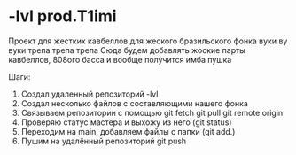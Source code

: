# -lvl prod.T1imi
Проект для жестких кавбеллов для жеского бразильского фонка вуки ву вуки трепа трепа трепа
Сюда будем добавлять жоские парты кавбеллов, 808ого басса и вообще получится имба пушка

Шаги:
1) Создал удаленный репозиторий -lvl
2) Создал несколько файлов с составляющими нашего фонка
3) Связываем репозитории с помощью git fetch git pull git remote origin
4) Проверяю статус мастера и выхожу из него (git status)
5) Переходим на main, добавляем файлы с папки (git add.)
6) Пушим на удалённый репозиторий git push
